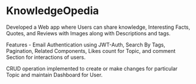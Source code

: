 # KnowledgeOpedia

Developed a Web app where Users can share knowledge, Interesting Facts, Quotes, and Reviews with Images along
with Descriptions and tags.

Features - Email Authentication using JWT-Auth, Search By Tags, Pagination, Related Components, Likes count
for Topic, and comment Section for interactions of users.

CRUD operation implemented to create or make changes for particular Topic and maintain Dashboard for User.
